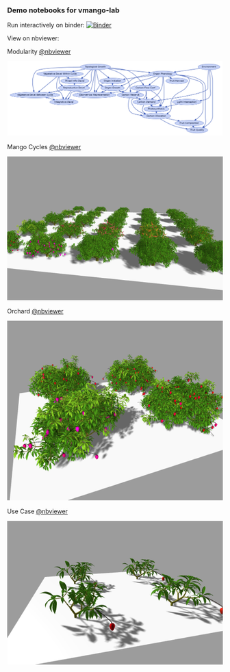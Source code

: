 ### Demo notebooks for vmango-lab

Run interactively on binder: [![Binder](https://mybinder.org/badge_logo.svg)](https://mybinder.org/v2/gh/jvail/vmango-lab-demo/main)

View on nbviewer:

Modularity [@nbviewer](https://nbviewer.jupyter.org/github/jvail/vmango-lab-demo/blob/main/notebooks/1-modularity.ipynb)

![Modularity](images/1-modularity.png)

Mango Cycles [@nbviewer](https://nbviewer.jupyter.org/github/jvail/vmango-lab-demo/blob/main/notebooks/2-mango_cycles.ipynb)

![Mango Cycles](images/2-mango-cycles.png)

Orchard [@nbviewer](https://nbviewer.jupyter.org/github/jvail/vmango-lab-demo/blob/main/notebooks/3-orchard_parallelization.ipynb)

![Orchard](images/3-orchard.png)

Use Case [@nbviewer](https://nbviewer.jupyter.org/github/jvail/vmango-lab-demo/blob/main/notebooks/4-use_case_measure_and_simulate.ipynb)

![Use Case](images/4-measure-and-simulate.png)
